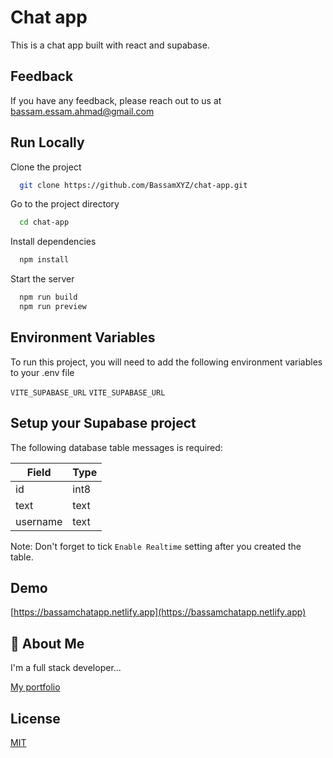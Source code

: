 # Chat app

This is a chat app built with react and supabase.

## Feedback

If you have any feedback, please reach out to us at <bassam.essam.ahmad@gmail.com>

## Run Locally

Clone the project

```bash
  git clone https://github.com/BassamXYZ/chat-app.git
```

Go to the project directory

```bash
  cd chat-app
```

Install dependencies

```bash
  npm install
```

Start the server

```bash
  npm run build
  npm run preview
```

## Environment Variables

To run this project, you will need to add the following environment variables to your .env file

`VITE_SUPABASE_URL`
`VITE_SUPABASE_URL`

## Setup your Supabase project

The following database table messages is required:

| Field | Type |
| ----- | ---- |
| id | int8 |
| text | text |
| username | text |

Note: Don't forget to tick `Enable Realtime` setting after you created the table.

## Demo

[https://bassamchatapp.netlify.app](https://bassamchatapp.netlify.app)

## 🚀 About Me

I'm a full stack developer...

[My portfolio](https://bassamahmad.netlify.app)

## License

[MIT](https://choosealicense.com/licenses/mit/)
